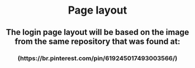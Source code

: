  # <h1 align="center">Page layout</h1>

## <p align="center">The login page layout will be based on the image from the same repository that was found at:</p>
<h3 align="center">(https://br.pinterest.com/pin/619245017493003566/)</h3>
